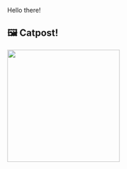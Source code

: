 Hello there!



## 🖼️ Catpost!

<sub>
    <img src="https://cdn2.thecatapi.com/images/atu.jpg" height="256">
</sub>

